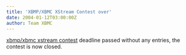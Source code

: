 ```yaml
---
title: 'XBMP/XBMC XStream Contest over'
date: 2004-01-12T03:00:00Z
author: Team XBMC
---
```

[xbmp/xbmc xstream contest](http://www.xboxmediaplayer.de/cgi-bin/forums/ikonboard.pl?act=st;f=1;t=362) deadline passed without any entries, the contest is now closed.

 